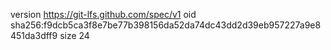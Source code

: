 version https://git-lfs.github.com/spec/v1
oid sha256:f9dcb5ca3f8e7be77b398156da52da74dc43dd2d39eb957227a9e8451da3dff9
size 24
